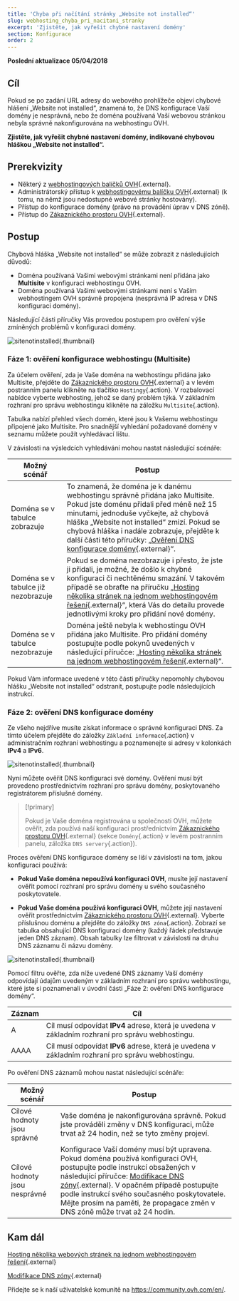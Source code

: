 ```yaml
---
title: 'Chyba při načítání stránky „Website not installed“'
slug: webhosting_chyba_pri_nacitani_stranky
excerpt: 'Zjistěte, jak vyřešit chybné nastavení domény'
section: Konfigurace
order: 2
---
```


**Poslední aktualizace 05/04/2018**

## Cíl

Pokud se po zadání URL adresy do webového prohlížeče objeví chybové hlášení „Website not installed“, znamená to, že DNS konfigurace Vaší domény je nesprávná, nebo že doména používaná Vaší webovou stránkou nebyla správně nakonfigurována na webhostingu OVH.

**Zjistěte, jak vyřešit chybné nastavení domény, indikované chybovou hláškou „Website not installed“.**

## Prerekvizity

- Některý z [webhostingových balíčků OVH](https://www.ovh.cz/webhosting/){.external}.
- Administrátorský přístup k [webhostingovému balíčku OVH](https://www.ovh.cz/webhosting/){.external} (k tomu, na němž jsou nedostupné webové stránky hostovány).
- Přístup do konfigurace domény (právo na provádění úprav v DNS zóně).
- Přístup do [Zákaznického prostoru OVH](https://www.ovh.com/auth/?action=gotomanager){.external}.

## Postup

Chybová hláška „Website not installed“ se může zobrazit z následujících důvodů:

- Doména používaná Vašimi webovými stránkami není přidána jako **Multisite** v konfiguraci webhostingu OVH.
- Doména používaná Vašimi webovými stránkami není s Vaším webhostingem OVH správně propojena (nesprávná IP adresa v DNS konfiguraci domény).

Následující části příručky Vás provedou postupem pro ověření výše zmíněných problémů v konfiguraci domény.

![sitenotinstalled](images/site-not-installed-webpage.png){.thumbnail}

### Fáze 1: ověření konfigurace webhostingu (Multisite)

Za účelem ověření, zda je Vaše doména na webhostingu přidána jako Multisite, přejděte do [Zákaznického prostoru OVH](https://www.ovh.com/auth/?action=gotomanager){.external} a v levém postranním panelu klikněte na tlačítko `Hostingy`{.action}. V rozbalovací nabídce vyberte webhosting, jehož se daný problém týká. V základním rozhraní pro správu webhostingu klikněte na záložku `Multisite`{.action}.

Tabulka nabízí přehled všech domén, které jsou k Vašemu webhostingu připojené jako Multisite. Pro snadnější vyhledání požadované domény v seznamu můžete použít vyhledávací lištu.

 V závislosti na výsledcích vyhledávání mohou nastat následující scénáře:

|Možný scénář|Postup|
|---|---|
|Doména se v tabulce zobrazuje|To znamená, že doména je k danému webhostingu správně přidána jako Multisite. Pokud jste doménu přidali před méně než 15 minutami, jednoduše vyčkejte, až chybová hláška „Website not installed“ zmizí. Pokud se chybová hláška i nadále zobrazuje, přejděte k další části této příručky: „[Ověření DNS konfigurace domény](https://docs.ovh.com/cz/cs/hosting/chyba-pri-nacitani-stranky/#faze-2-overeni-dns-konfigurace-domeny){.external}“.|
|Doména se v tabulce již nezobrazuje|Pokud se doména nezobrazuje i přesto, že jste ji přidali, je možné, že došlo k chybné konfiguraci či nechtěnému smazání. V takovém případě se obraťte na příručku „[Hosting několika stránek na jednom webhostingovém řešení](https://docs.ovh.com/cz/cs/hosting/konfigurace-multisite-webhosting/){.external}“, která Vás do detailu provede jednotlivými kroky pro přidání nové domény.|
|Doména se v tabulce nezobrazuje|Doména ještě nebyla k webhostingu OVH přidána jako Multisite. Pro přidání domény postupujte podle pokynů uvedených v následující příručce: „[Hosting několika stránek na jednom webhostingovém řešení](https://docs.ovh.com/cz/cs/hosting/konfigurace-multisite-webhosting/){.external}“.|

Pokud Vám informace uvedené v této části příručky nepomohly chybovou hlášku „Website not installed“ odstranit, postupujte podle následujících instrukcí.

### Fáze 2: ověření DNS konfigurace domény

Ze všeho nejdříve musíte získat informace o správné konfiguraci DNS. Za tímto účelem přejděte do záložky `Základní informace`{.action} v administračním rozhraní webhostingu a poznamenejte si adresy v kolonkách **IPv4** a **IPv6**.

![sitenotinstalled](images/site-not-installed-know-a-records.png){.thumbnail}

Nyní můžete ověřit DNS konfiguraci své domény. Ověření musí být provedeno prostřednictvím rozhraní pro správu domény, poskytovaného registrátorem příslušné domény.

> [!primary]
>
> Pokud je Vaše doména registrována u společnosti OVH,  můžete ověřit, zda používá naší konfiguraci prostřednictvím [Zákaznického prostoru OVH](https://www.ovh.com/auth/?action=gotomanager){.external} (sekce `Domény`{.action} v levém postranním panelu, záložka `DNS servery`{.action}). 
>

Proces ověření DNS konfigurace domény se liší v závislosti na tom, jakou konfiguraci používá:

- **Pokud Vaše doména nepoužívá konfiguraci OVH**, musíte její nastavení ověřit pomocí rozhraní pro správu domény u svého současného poskytovatele.

- **Pokud Vaše doména používá konfiguraci OVH**, můžete její nastavení ověřit prostřednictvím [Zákaznického prostoru OVH](https://www.ovh.com/auth/?action=gotomanager){.external}. Vyberte příslušnou doménu a přejděte do záložky `DNS zóna`{.action}. Zobrazí se tabulka obsahující DNS konfiguraci domény (každý řádek představuje jeden DNS záznam). Obsah tabulky lze filtrovat v závislosti na druhu DNS záznamu či názvu domény.

![sitenotinstalled](images/site-not-installed-edit-ovh-dns-zone.png){.thumbnail}

Pomocí filtru ověřte, zda níže uvedené DNS záznamy Vaší domény odpovídají údajům uvedeným v základním rozhraní pro správu webhostingu, které jste si poznamenali v úvodní části „Fáze 2: ověření DNS konfigurace domény“.

|Záznam|Cíl|
|---|---|
|A|Cíl musí odpovídat **IPv4** adrese, která je uvedena v základním rozhraní pro správu webhostingu.|
|AAAA|Cíl musí odpovídat **IPv6** adrese, která je uvedena v základním rozhraní pro správu webhostingu.|

Po ověření DNS záznamů mohou nastat následující scénáře:

|Možný scénář|Postup|
|---|---|
|Cílové hodnoty jsou správné|Vaše doména je nakonfigurována správně.  Pokud jste prováděli změny v DNS konfiguraci, může trvat až 24 hodin, než se tyto změny projeví.|
|Cílové hodnoty jsou nesprávné|Konfigurace Vaší domény musí být upravena. Pokud doména používá konfiguraci OVH, postupujte podle instrukcí obsažených v následující příručce: [Modifikace DNS zóny](https://docs.ovh.com/cz/cs/domains/modifikace-dns-zony/){.external}. V opačném případě postupujte podle instrukcí svého současného poskytovatele. Mějte prosím na paměti, že propagace změn v DNS zóně může trvat až 24 hodin.|

## Kam dál 

[Hosting několika webových stránek na jednom webhostingovém řešení](https://docs.ovh.com/cz/cs/hosting/konfigurace-multisite-webhosting/){.external}

[Modifikace DNS zóny](https://docs.ovh.com/cz/cs/domains/modifikace-dns-zony/){.external}

Přidejte se k naší uživatelské komunitě na <https://community.ovh.com/en/>.